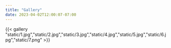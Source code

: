```yaml
---
title: "Gallery"
date: 2023-04-02T12:00:07-07:00
---
```


{{< gallery "static/1.jpg","static/2.jpg","static/3.jpg","static/4.jpg","static/5.jpg","static/6.jpg","static/7.png" >}}

